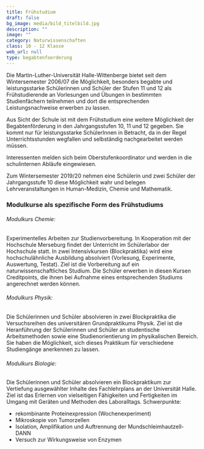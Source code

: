 ```yaml
---
title: Frühstudium
draft: false
bg_image: media/bild_titelbild.jpg
description: ""
image: ""
category: Naturwissenschaften
class: 10 - 12 Klasse
web_url: null
type: begabtenfoerderung
---
```

Die Martin-Luther-Universität Halle-Wittenberge bietet seit dem Wintersemester 2006/07 die Möglichkeit, besonders begabte und leistungsstarke Schülerinnen und Schüler der Stufen 11 und 12 als Frühstudierende an Vorlesungen und Übungen in bestimmten Studienfächern teilnehmen und dort die entsprechenden Leistungsnachweise erwerben zu lassen.

Aus Sicht der Schule ist mit dem Frühstudium eine weitere Möglichkeit der Begabtenförderung in den Jahrgangsstufen 10, 11 und 12 gegeben. Sie kommt nur für leistungsstarke SchülerInnen in Betracht, da in der Regel Unterrichtsstunden wegfallen und selbständig nachgearbeitet werden müssen.

Interessenten melden sich beim Oberstufenkoordinator und werden in die schulinternen Abläufe eingewiesen.

Zum Wintersemester 2019/20 nehmen eine Schülerin und zwei Schüler der Jahrgangsstufe 10 diese Möglichkeit wahr und belegen Lehrveranstaltungen in Human-Medizin, Chemie und Mathematik.

### Modulkurse als spezifische Form des Frühstudiums

###### Modulkurs Chemie:

Experimentelles Arbeiten zur Studienvorbereitung. In Kooperation mit der Hochschule Merseburg findet der Unterricht im Schülerlabor der Hochschule statt. In zwei Intensivkursen (Blockpraktika) wird eine hochschulähnliche Ausbildung absolviert (Vorlesung, Experimente, Auswertung, Testat). Ziel ist die Vorbereitung auf ein naturwissenschaftliches Studium. Die Schüler erwerben in diesen Kursen Creditpoints, die ihnen bei Aufnahme eines entsprechenden Studiums angerechnet werden können.

###### Modulkurs Physik:

Die Schülerinnen und Schüler absolvieren in zwei Blockpraktika die Versuchsreihen des universitären Grundpraktikums Physik. Ziel ist die Heranführung der Schülerinnen und Schüler an studentische Arbeitsmethoden sowie eine Studienorientierung im physikalischen Bereich. Sie haben die Möglichkeit, sich dieses Praktikum für verschiedene Studiengänge anerkennen zu lassen.

###### Modulkurs Biologie:

Die Schülerinnen und Schüler absolvieren ein Blockpraktikum zur Vertiefung ausgewählter Inhalte des Fachlehrplans an der Universität Halle. Ziel ist das Erlernen von vielseitigen Fähigkeiten und Fertigkeiten im Umgang mit Geräten und Methoden des Laboralltags.
Schwerpunkte:

- rekombinante Proteinexpression (Wochenexperiment)
- Mikroskopie von Tumorzellen
- Isolation, Amplifikation und Auftrennung der Mundschleimhautzell-DANN
- Versuch zur Wirkungsweise von Enzymen
